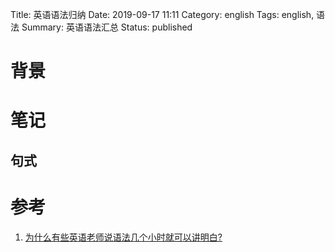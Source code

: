 Title: 英语语法归纳
Date: 2019-09-17 11:11
Category: english
Tags: english, 语法
Summary: 英语语法汇总
Status: published

# 背景

# 笔记

## 句式

## 

# 参考

1. [为什么有些英语老师说语法几个小时就可以讲明白?](https://www.zhihu.com/question/30030877)

